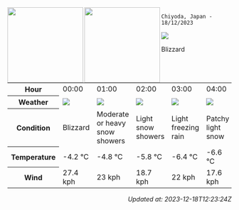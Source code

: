 <div><img align="left" height="170px" src="https://github-readme-stats.vercel.app/api?username=ryota-murakami&show_icons=true&theme=gotham" /><img align="left" height="170px" src="https://github-readme-stats.vercel.app/api/top-langs/?username=ryota-murakami&theme=gotham&layout=compact" /></div>



`Chiyoda, Japan - 18/12/2023`

<img src="https://cdn.weatherapi.com/weather/64x64/day/230.png"/>

Blizzard


<table>
    <tr>
        <th>Hour</th>
        <td>00:00</td><td>01:00</td><td>02:00</td><td>03:00</td><td>04:00</td><td>05:00</td><td>06:00</td><td>07:00</td><td>08:00</td><td>09:00</td><td>10:00</td><td>11:00</td><td>12:00</td><td>13:00</td><td>14:00</td><td>15:00</td><td>16:00</td><td>17:00</td><td>18:00</td><td>19:00</td><td>20:00</td><td>21:00</td><td>22:00</td><td>23:00</td>
    </tr>
    <tr>
        <th>Weather</th>
        <td><img src="https://cdn.weatherapi.com/weather/64x64/night/230.png"></img></td><td><img src="https://cdn.weatherapi.com/weather/64x64/night/371.png"></img></td><td><img src="https://cdn.weatherapi.com/weather/64x64/night/368.png"></img></td><td><img src="https://cdn.weatherapi.com/weather/64x64/night/311.png"></img></td><td><img src="https://cdn.weatherapi.com/weather/64x64/night/323.png"></img></td><td><img src="https://cdn.weatherapi.com/weather/64x64/night/326.png"></img></td><td><img src="https://cdn.weatherapi.com/weather/64x64/night/338.png"></img></td><td><img src="https://cdn.weatherapi.com/weather/64x64/day/311.png"></img></td><td><img src="https://cdn.weatherapi.com/weather/64x64/day/227.png"></img></td><td><img src="https://cdn.weatherapi.com/weather/64x64/day/335.png"></img></td><td><img src="https://cdn.weatherapi.com/weather/64x64/day/230.png"></img></td><td><img src="https://cdn.weatherapi.com/weather/64x64/day/371.png"></img></td><td><img src="https://cdn.weatherapi.com/weather/64x64/day/230.png"></img></td><td><img src="https://cdn.weatherapi.com/weather/64x64/day/230.png"></img></td><td><img src="https://cdn.weatherapi.com/weather/64x64/day/230.png"></img></td><td><img src="https://cdn.weatherapi.com/weather/64x64/day/179.png"></img></td><td><img src="https://cdn.weatherapi.com/weather/64x64/night/113.png"></img></td><td><img src="https://cdn.weatherapi.com/weather/64x64/night/113.png"></img></td><td><img src="https://cdn.weatherapi.com/weather/64x64/night/113.png"></img></td><td><img src="https://cdn.weatherapi.com/weather/64x64/night/311.png"></img></td><td><img src="https://cdn.weatherapi.com/weather/64x64/night/311.png"></img></td><td><img src="https://cdn.weatherapi.com/weather/64x64/night/329.png"></img></td><td><img src="https://cdn.weatherapi.com/weather/64x64/night/329.png"></img></td><td><img src="https://cdn.weatherapi.com/weather/64x64/night/116.png"></img></td>
    </tr>
    <tr>
        <th>Condition</th>
        <td width="200px">Blizzard</td><td width="200px">Moderate or heavy snow showers</td><td width="200px">Light snow showers</td><td width="200px">Light freezing rain</td><td width="200px">Patchy light snow</td><td width="200px">Light snow</td><td width="200px">Heavy snow</td><td width="200px">Light freezing rain</td><td width="200px">Blowing snow</td><td width="200px">Patchy heavy snow</td><td width="200px">Blizzard</td><td width="200px">Moderate or heavy snow showers</td><td width="200px">Blizzard</td><td width="200px">Blizzard</td><td width="200px">Blizzard</td><td width="200px">Patchy snow possible</td><td width="200px">Clear</td><td width="200px">Clear</td><td width="200px">Clear</td><td width="200px">Light freezing rain</td><td width="200px">Light freezing rain</td><td width="200px">Patchy moderate snow</td><td width="200px">Patchy moderate snow</td><td width="200px">Partly cloudy</td>
    </tr>
    <tr>
        <th>Temperature</th>
        <td>-4.2 °C</td><td>-4.8 °C</td><td>-5.8 °C</td><td>-6.4 °C</td><td>-6.6 °C</td><td>-5.8 °C</td><td>-6.3 °C</td><td>-6 °C</td><td>-6.9 °C</td><td>-6.5 °C</td><td>-6.2 °C</td><td>-6.6 °C</td><td>-5.3 °C</td><td>-5.3 °C</td><td>-5.7 °C</td><td>-6.2 °C</td><td>-6.9 °C</td><td>-7.2 °C</td><td>-7.5 °C</td><td>-7.6 °C</td><td>-7.5 °C</td><td>-7.3 °C</td><td>-7.4 °C</td><td>-7.2 °C</td>
    </tr>
    <tr>
        <th>Wind</th>
        <td>27.4 kph</td><td>23 kph</td><td>18.7 kph</td><td>22 kph</td><td>17.6 kph</td><td>14 kph</td><td>19.4 kph</td><td>26.6 kph</td><td>35.3 kph</td><td>31 kph</td><td>30.6 kph</td><td>26.6 kph</td><td>29.2 kph</td><td>27.7 kph</td><td>27.7 kph</td><td>26.6 kph</td><td>28.8 kph</td><td>28.1 kph</td><td>28.1 kph</td><td>25.9 kph</td><td>25.9 kph</td><td>27.4 kph</td><td>27.4 kph</td><td>25.9 kph</td>
    </tr>
</table>


<div align="right">

*Updated at: 2023-12-18T12:23:24Z*

</div>

